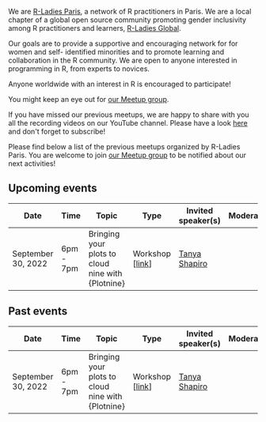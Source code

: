 We are [R-Ladies Paris](https://www.meetup.com/rladies-paris/), a network of R practitioners in Paris. We are a local chapter of a global open source community promoting gender inclusivity among R practitioners and learners, [R-Ladies Global](https://rladies.org/).

Our goals are to provide a supportive and encouraging network for for women and self- identified minorities and to promote learning and collaboration in the R community. We are open to anyone interested in programming in R, from experts to novices.

Anyone worldwide with an interest in R is encouraged to participate!

You might keep an eye out for [our Meetup group](https://www.meetup.com/rladies-paris/).

If you have missed our previous meetups, we are happy to share with you all the recording videos on our YouTube channel. Please have a look [here](https://www.youtube.com/channel/UCWTFKtW_ReLP9zmMTYjRqug) and don't forget to subscribe!

Please find below a list of the previous meetups organized by R-Ladies Paris. You are welcome to join [our Meetup group](https://www.meetup.com/rladies-paris/) to be notified about our next activities!

## Upcoming events

| Date  | Time  | Topic  | Type  | Invited speaker(s) | Moderator(s) | Place  | Event materials  |
|---|---|---|---|---|---|---|---|
| September 30, 2022 | 6pm - 7pm | Bringing your plots to cloud nine with {Plotnine} | Workshop [[link](https://www.meetup.com/rladies-paris/events/288227304)] | [Tanya Shapiro](https://www.tanyashapiro.com/) |  | Zoom | To be provided |

## Past events

| Date  | Time  | Topic  | Type  | Invited speaker(s) | Moderator(s) | Place  | Event materials  |
|---|---|---|---|---|---|---|---|
| September 30, 2022 | 6pm - 7pm | Bringing your plots to cloud nine with {Plotnine} | Workshop [[link](https://www.meetup.com/rladies-paris/events/288227304)] | [Tanya Shapiro](https://www.tanyashapiro.com/) |  | Zoom | To be provided |
